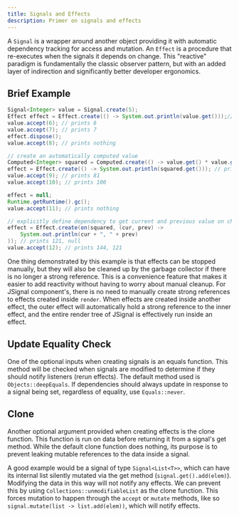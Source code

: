 ```yaml
---
title: Signals and Effects
description: Primer on signals and effects
---
```


A `Signal` is a wrapper around another object providing it with automatic dependency tracking for access and mutation. An `Effect` is a procedure that re-executes when the signals it depends on change. This "reactive" paradigm is fundamentally the classic observer pattern, but with an added layer of indirection and significantly better developer ergonomics.

## Brief Example

```java
Signal<Integer> value = Signal.create(5);
Effect effect = Effect.create(() -> System.out.println(value.get()));// prints 5
value.accept(6); // prints 6
value.accept(7); // prints 7
effect.dispose();
value.accept(8); // prints nothing

// create an automatically computed value
Computed<Integer> squared = Computed.create(() -> value.get() * value.get());
effect = Effect.create(() -> System.out.println(squared.get())); // prints 64
value.accept(9); // prints 81
value.accept(10); // prints 100

effect = null;
Runtime.getRuntime().gc();
value.accept(11); // prints nothing

// explicitly define dependency to get current and previous value on change
effect = Effect.create(on(squared, (cur, prev) ->
    System.out.println(cur + ", " + prev)
)); // prints 121, null
value.accept(12); // prints 144, 121
```

One thing demonstrated by this example is that effects can be stopped manually, but they will also be cleaned up by the garbage collector if there is no longer a strong reference. This is a convenience feature that makes it easier to add reactivity without having to worry about manual cleanup. For JSignal component's, there is no need to manually create strong references to effects created inside `render`. When effects are created inside another effect, the outer effect will automatically hold a strong reference to the inner effect, and the entire render tree of JSignal is effectively run inside an effect.

## Update Equality Check

One of the optional inputs when creating signals is an equals function. This method will be checked when signals are modified to determine if they should notify listeners (rerun effects). The default method used is `Objects::deepEquals`. If dependencies should always update in response to a signal being set, regardless of equality, use `Equals::never`.

## Clone

Another optional argument provided when creating effects is the clone function. This function is run on data before returning it from a signal's get method. While the default clone function does nothing, its purpose is to prevent leaking mutable references to the data inside a signal.

A good example would be a signal of type `Signal<List<T>>`, which can have its internal list silently mutated via the get method (`signal.get().add(elem)`). Modifying the data in this way will not notify any effects. We can prevent this by using `Collections::unmodifiableList` as the clone function. This forces mutation to happen through the `accept` or `mutate` methods, like so `signal.mutate(list -> list.add(elem))`, which will notify effects.
